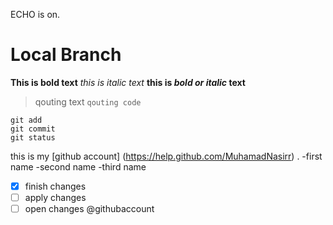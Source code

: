 ECHO is on.
# Local Branch
**This is bold text**
*this is italic text*
**this is *bold or italic* text**
> qouting text
`qouting code`
```
git add
git commit
git status
```
this is my [github account] (https://help.github.com/MuhamadNasirr) .
-first name
-second name
-third name
- [x] finish changes
- [ ] apply changes
- [ ] open changes
@githubaccount
